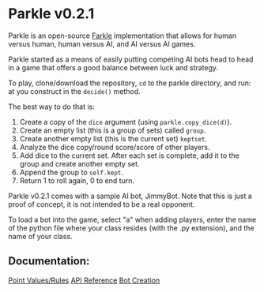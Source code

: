 Parkle v0.2.1 
============= 

Parkle is an open-source [Farkle](http://en.wikipedia.org/wiki/Farkle)
implementation that allows for human versus human, human versus AI, 
and AI versus AI games.

Parkle started as a means of easily putting competing AI bots head to head
in a game that offers a good balance between luck and strategy.

To play, clone/download the repository, `cd` to the parkle directory, and run:
at you construct in the `decide()` method.

The best way to do that is:

1. Create a copy of the `dice` argument (using `parkle.copy_dice(d)`).
2. Create an empty list (this is a group of sets) called `group`.
3. Create another empty list (this is the current set) `keptset`.
4. Analyze the dice copy/round score/score of other players.
5. Add dice to the current set. After each set is complete, add it to the group
and create another empty set.
6. Append the group to `self.kept`.
7. Return 1 to roll again, 0 to end turn.

Parkle v0.2.1 comes with a sample AI bot, JimmyBot. Note that this is just a
proof of concept, it is not intended to be a real opponent.

To load a bot into the game, select "a" when adding players, enter the
name of the python file where your class resides (with the .py extension),
and the name of your class.

Documentation:
--------------

[Point Values/Rules](http://wwww.github.com/bradzeis/parkle/master/docs/rules.md)
[API Reference](http://www.github.com/bradzeis/parkle/master/docs/api.md)
[Bot Creation](http://www.github.com/bradzeis/parkle/master/docs/bots.md)

